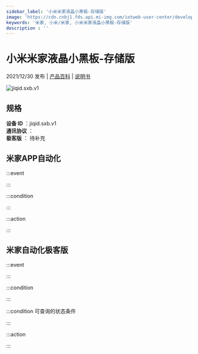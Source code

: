 ```yaml
---
sidebar_label: '小米米家液晶小黑板-存储版'
image: 'https://cdn.cnbj1.fds.api.mi-img.com/iotweb-user-center/developer_1679071857893BrTrwVyK.png?GalaxyAccessKeyId=AKVGLQWBOVIRQ3XLEW&Expires=9223372036854775807&Signature=oKh638cOQKcA2qDGtzhpl9uV11Y='
keywords: '米家, 小米/米家, 小米米家液晶小黑板-存储版'
description : ''
---
```

# 小米米家液晶小黑板-存储版

2021/12/30 发布 | [产品百科](https://home.mi.com/webapp/content/baike/product/index.html?model=jiqid.sxb.v1/) | [说明书](https://home.mi.com/views/introduction.html?model=jiqid.sxb.v1&region=cn)

![jiqid.sxb.v1](https://cdn.cnbj1.fds.api.mi-img.com/iotweb-user-center/developer_1679071857893BrTrwVyK.png?GalaxyAccessKeyId=AKVGLQWBOVIRQ3XLEW&Expires=9223372036854775807&Signature=oKh638cOQKcA2qDGtzhpl9uV11Y=)

## 规格  
> 
**设备 ID** ：jiqid.sxb.v1  
**通讯协议** ：  
**极客版**  ： 待补充 


## 米家APP自动化  

:::event  

:::

:::condition  

:::

:::action   

:::

## 米家自动化极客版  

:::event  

:::

:::condition  

:::

:::condition 可查询的状态条件  

:::

:::action  

:::

        
